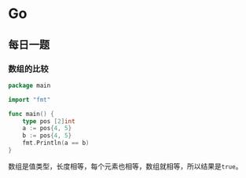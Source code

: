 # Go

## 每日一题

### 数组的比较

```go
package main

import "fmt"

func main() {
	type pos [2]int
	a := pos{4, 5}
	b := pos{4, 5}
	fmt.Println(a == b)
}
```

数组是值类型，长度相等，每个元素也相等，数组就相等，所以结果是`true`。
